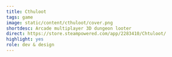 ```yaml
---
title: Cthuloot
tags: game
image: static/content/cthuloot/cover.png
shortdesc: Arcade multiplayer 3D dungeon looter
direct: https://store.steampowered.com/app/2283410/Chtuloot/
highlight: yes
role: dev & design
---
```


